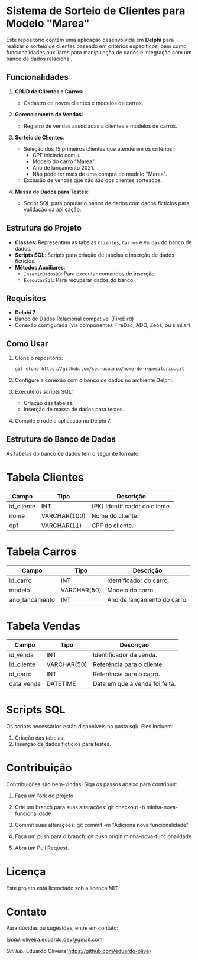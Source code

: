 # Sistema de Sorteio de Clientes para Modelo "Marea"

Este repositório contém uma aplicação desenvolvida em **Delphi** para realizar o sorteio de clientes baseado em critérios específicos, bem como funcionalidades auxiliares para manipulação de dados e integração com um banco de dados relacional.

## Funcionalidades

1. **CRUD de Clientes e Carros**:
   - Cadastro de novos clientes e modelos de carros.
   
2. **Gerenciamento de Vendas**:
   - Registro de vendas associadas a clientes e modelos de carros.
   
3. **Sorteio de Clientes**:
   - Seleção dos 15 primeiros clientes que atenderem os critérios:
     - CPF iniciado com `0`.
     - Modelo do carro "Marea".
     - Ano de lançamento 2021.
     - Não pode ter mais de uma compra do modelo "Marea".
   - Exclusão de vendas que não são dos clientes sorteados.

4. **Massa de Dados para Testes**:
   - Script SQL para popular o banco de dados com dados fictícios para validação da aplicação.

## Estrutura do Projeto

- **Classes**: Representam as tabelas `Clientes`, `Carros` e `Vendas` do banco de dados.
- **Scripts SQL**: Scripts para criação de tabelas e inserção de dados fictícios.
- **Métodos Auxiliares**:
  - `InserirDadosBD`: Para executar comandos de inserção.
  - `ExecutarSql`: Para recuperar dados do banco.

## Requisitos

- **Delphi 7**
- Banco de Dados Relacional compatível (FireBird)
- Conexão configurada (via componentes FireDac, ADO, Zeos, ou similar).

## Como Usar

1. Clone o repositório:
   ```bash
   git clone https://github.com/seu-usuario/nome-do-repositorio.git

2. Configure a conexão com o banco de dados no ambiente Delphi.

3. Execute os scripts SQL:
   - Criação das tabelas.
   - Inserção de massa de dados para testes.

4. Compile e rode a aplicação no Delphi 7.

## Estrutura do Banco de Dados
As tabelas do banco de dados têm o seguinte formato:

# Tabela Clientes
| Campo      | Tipo         | Descrição                       |
| ---------- | ------------ | ------------------------------- |
| id_cliente | INT          | (PK)	Identificador do cliente. |
| nome       | VARCHAR(100) | Nome do cliente.                |
| cpf        | VARCHAR(11)  | CPF do cliente.                 |

# Tabela Carros
| Campo          | Tipo        | Descrição                       |
| -------------- | ----------- | ------------------------------- |
| id_carro       | INT         | Identificador do carro.         |
| modelo         | VARCHAR(50) | Modelo do carro.                |
| ano_lancamento | INT         | Ano de lançamento do carro.     |

# Tabela Vendas
| Campo      | Tipo        | Descrição                      |
| -----------| ----------- | ------------------------------ |
| id_venda   | INT         | Identificador da venda.        |
| id_cliente | VARCHAR(50) | Referência para o cliente.     |
| id_carro   | INT         | Referência para o carro.       |
| data_venda | DATETIME    | Data em que a venda foi feita. |

# Scripts SQL
Os scripts necessários estão disponíveis na pasta sql/. Eles incluem:

1. Criação das tabelas.
2. Inserção de dados fictícios para testes.

# Contribuição
Contribuições são bem-vindas! Siga os passos abaixo para contribuir:

1. Faça um fork do projeto.

2. Crie um branch para suas alterações:
   git checkout -b minha-nova-funcionalidade

3. Commit suas alterações:
   git commit -m "Adiciona nova funcionalidade"

4. Faça um push para o branch:
   git push origin minha-nova-funcionalidade

5. Abra um Pull Request.

# Licença
Este projeto está licenciado sob a licença MIT.

# Contato
Para dúvidas ou sugestões, entre em contato:

*Email:* oliveira.eduardo.dev@gmail.com

*GitHub:* Eduardo Oliveira(https://github.com/eduardo-olive)
